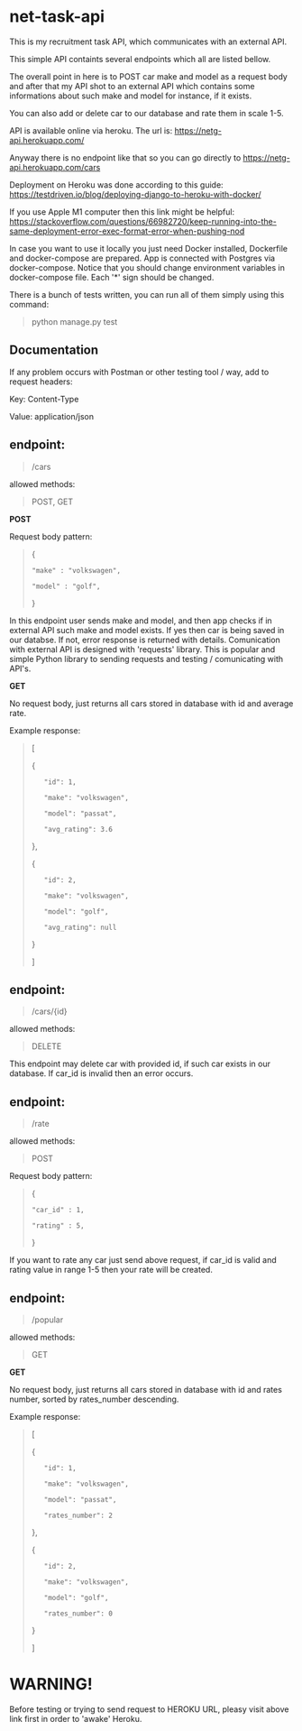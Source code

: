 # net-task-api
This is my recruitment task API, which communicates  with an external API.

This simple API containts several endpoints which all are listed bellow. 

The overall point in here is to POST car make and model as a request body and after that my API shot to an external API which contains some informations about such make and model
for instance, if it exists.

You can also add or delete car to our database and rate them in scale 1-5.

API is available online via heroku. The url is: https://netg-api.herokuapp.com/

Anyway there is no endpoint like that so you can go directly to https://netg-api.herokuapp.com/cars

Deployment on Heroku was done according to this guide: https://testdriven.io/blog/deploying-django-to-heroku-with-docker/

If you use Apple M1 computer then this link might be helpful: https://stackoverflow.com/questions/66982720/keep-running-into-the-same-deployment-error-exec-format-error-when-pushing-nod

In case you want to use it locally you just need Docker installed, Dockerfile and docker-compose are prepared. App is connected with Postgres via docker-compose. Notice that you should change environment variables in docker-compose file. Each '*' sign should be changed.

There is a bunch of tests written, you can run all of them simply using this command:
> python manage.py test

## Documentation 

If any problem occurs with Postman or other testing tool / way, add to request headers:

Key: Content-Type

Value: application/json

## endpoint: 
>/cars

allowed methods: 
>POST, GET

**POST**

Request body pattern:
> {
>
>     "make" : "volkswagen",
>
>     "model" : "golf",
>
>}

In this endpoint user sends make and model, and then app checks if in external API such make and model exists. If yes then car is being saved in our databse.
If not, error response is returned with details. Comunication with external API is designed with 'requests' library. This is popular and simple Python library to sending requests and testing / comunicating with API's. 

**GET**
 
No request body, just returns all cars stored in database with id and average rate.

Example response:

>[
>
>    {
>    
>        "id": 1,
>        
>        "make": "volkswagen",
>        
>        "model": "passat",
>        
>        "avg_rating": 3.6
>        
>    },
>    
>    {
>    
>        "id": 2,
>        
>        "make": "volkswagen",
>        
>        "model": "golf",
>        
>        "avg_rating": null
>        
>    }
>    
>]

## endpoint: 
>/cars/{id}

allowed methods: 
>DELETE

This endpoint may delete car with provided id, if such car exists in our database. If car_id is invalid then an error occurs.

## endpoint: 
>/rate

allowed methods: 
>POST

Request body pattern:
> {
>
>     "car_id" : 1,
>
>     "rating" : 5,
>
>}

If you want to rate any car just send above request, if car_id is valid and rating value in range 1-5 then your rate will be created. 


## endpoint: 
>/popular

allowed methods: 
>GET

**GET**
 
No request body, just returns all cars stored in database with id and rates number, sorted by rates_number descending.

Example response:

>[
>
>    {
>    
>        "id": 1,
>        
>        "make": "volkswagen",
>        
>        "model": "passat",
>        
>        "rates_number": 2
>        
>    },
>    
>    {
>    
>        "id": 2,
>        
>        "make": "volkswagen",
>        
>        "model": "golf",
>        
>        "rates_number": 0
>        
>    }
>    
>]

# WARNING!

Before testing or trying to send request to HEROKU URL, pleasy visit above link first in order to 'awake' Heroku. 

